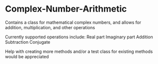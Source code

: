 # Complex-Number-Arithmetic
Contains a class for mathematical complex numbers, and allows for addition, multiplication, and other operations

Currently supported operations include:
Real part
Imaginary part
Addition
Subtraction
Conjugate

Help with creating more methods and/or a test class for existing methods would be appreciated
